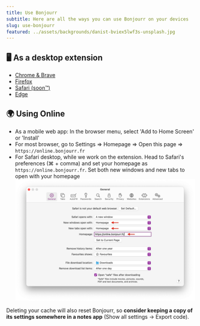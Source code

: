 ```yaml
---
title: Use Bonjourr
subtitle: Here are all the ways you can use Bonjourr on your devices
slug: use-bonjourr
featured: ../assets/backgrounds/danist-bviex5lwf3s-unsplash.jpg
---
```


## 🖥️ As a desktop extension

-   [Chrome & Brave](https://chrome.google.com/webstore/detail/bonjourr-%C2%B7-minimalist-lig/dlnejlppicbjfcfcedcflplfjajinajd?hl=fr&authuser=0)
-   [Firefox](https://addons.mozilla.org/fr/firefox/addon/bonjourr-startpage/)
-   [Safari (soon™️)](#)
-   [Edge](https://microsoftedge.microsoft.com/addons/detail/bonjourr/dehmmlejmefjphdeoagelkpaoolicmid)

## 🌍 Using Online

-   As a mobile web app: In the browser menu, select 'Add to Home Screen' or 'Install'
-   For most browser, go to Settings => Homepage => Open this page => `https://online.bonjourr.fr`
-   For Safari desktop, while we work on the extension. Head to Safari's preferences (⌘ + comma) and set your homepage as `https://online.bonjourr.fr`. Set both new windows and new tabs to open with your homepage
    ![Configure Bonjourr on Safari](../assets/documentation/safari.png)

Deleting your cache will also reset Bonjourr, so **consider keeping a copy of its settings somewhere in a notes app** (Show all settings → Export code).

<!-- Bonjourr is available on the  store.
![Enable Bonjourr on Edge](../assets/documentation/edge.png)
Once you’ve installed Bonjourr, you’ll need to enable it for it to be active. Enter `edge://extensions` in your adress bar, locate Bonjourr and click on the switch.
If you’d like to help us financially, because we would still love to publish Bonjourr on Safari, you can [donate here](https://ko-fi.com/bonjourr).
Thanks to caching, Bonjourr will keep your settings and feel almost as fast as a local page.
Opera doesn't support Bonjourr.  _Extensions cannot replace Opera’s default start page_. According to [their acceptance criteria](https://dev.opera.com/extensions/acceptance-criteria/), -->
